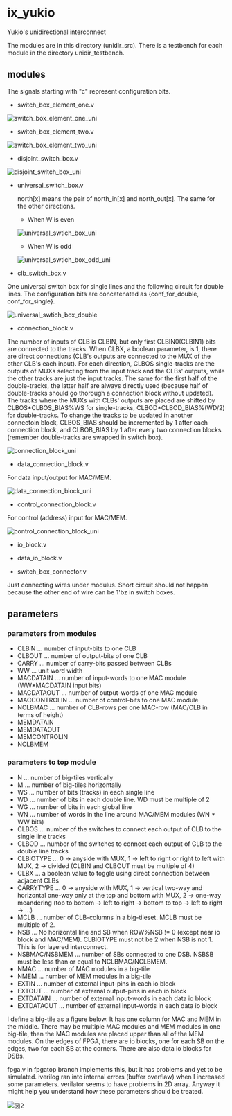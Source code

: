 # ix_yukio
Yukio's unidirectional interconnect

The modules are in this directory (unidir_src). There is a testbench for each module in the directory unidir_testbench.

## modules
The signals starting with "c" represent configuration bits.

 - switch_box_element_one.v
 
 ![switch_box_element_one_uni](https://user-images.githubusercontent.com/18373300/99109900-e1953280-262c-11eb-8116-9cbf9aab4b42.png)

 - switch_box_element_two.v
 
 ![switch_box_element_two_uni](https://user-images.githubusercontent.com/18373300/99111212-08ecff00-262f-11eb-87da-f60223caffd9.png)

 - disjoint_switch_box.v
 
 ![disjoint_switch_box_uni](https://user-images.githubusercontent.com/18373300/99112503-160aed80-2631-11eb-9731-cd6c8d60ec4a.png)
 
 - universal_switch_box.v
   
   north[x] means the pair of north_in[x] and north_out[x]. The same for the other directions.
   - When W is even
   
   ![universal_swtich_box_uni](https://user-images.githubusercontent.com/18373300/99112886-b95c0280-2631-11eb-9f87-e16842ded108.png)   
  
   - When W is odd
   
   ![universal_swtich_box_odd_uni](https://user-images.githubusercontent.com/18373300/99113313-60d93500-2632-11eb-92f1-58eb15c6ac38.png)
   
 - clb_switch_box.v
 
 One universal switch box for single lines and the following circuit for double lines. The configuration bits are concatenated as {conf_for_double, conf_for_single}.
 
 ![universal_swtich_box_double](https://user-images.githubusercontent.com/18373300/96964553-a16af480-1545-11eb-9dc0-19efc26c21c4.png)
 
 - connection_block.v
 
 The number of inputs of CLB is CLBIN, but only first  CLBIN0(CLBIN1) bits are connected to the tracks. When CLBX, a boolean parameter, is 1, there are direct connections (CLB's outputs are connected to the MUX of the other CLB's each input). For each direction, CLBOS single-tracks are the outputs of MUXs selecting from the input track and the CLBs' outputs, while the other tracks are just the input tracks. The same for the first half of the double-tracks, the latter half are always directly used (because half of double-tracks should go thorough a connection block without updated). The tracks where the MUXs with CLBs' outputs are placed are shifted by CLBOS\*CLBOS_BIAS%WS for single-tracks, CLBOD\*CLBOD_BIAS%(WD/2) for double-tracks. To change the tracks to be updated in another connectoin block, CLBOS_BIAS should be incremented by 1 after each connection block, and CLBOB_BIAS by 1 after every two connection blocks (remember double-tracks are swapped in switch box).
 
 ![connection_block_uni](https://user-images.githubusercontent.com/18373300/99128134-655f1700-264d-11eb-9bd5-ea04d06f6bbf.png)

 - data_connection_block.v
 
 For data input/output for MAC/MEM.
 
 ![data_connection_block_uni](https://user-images.githubusercontent.com/18373300/99138886-73299200-2677-11eb-88b4-f7dca1007719.png)

 - control_connection_block.v
 
 For control (address) input for MAC/MEM.
 
 ![control_connection_block_uni](https://user-images.githubusercontent.com/18373300/99139044-b33d4480-2678-11eb-832d-8fbcd2425b0f.png)

 - io_block.v
 
 - data_io_block.v
 
 - switch_box_connector.v
 
 Just connecting wires under modulus. Short circuit should not happen because the other end of wire can be 1'bz in switch boxes.


## parameters
### parameters from modules
 - CLBIN ... number of input-bits to one CLB
 - CLBOUT ... number of output-bits of one CLB
 - CARRY ... number of carry-bits passed between CLBs
 - WW ... unit word width
 - MACDATAIN ... number of input-words to one MAC module (WW*MACDATAIN input bits)
 - MACDATAOUT ... number of output-words of one MAC module
 - MACCONTROLIN ... number of control-bits to one MAC module
 - NCLBMAC ... number of CLB-rows per one MAC-row (MAC/CLB in terms of height)
 - MEMDATAIN
 - MEMDATAOUT
 - MEMCONTROLIN
 - NCLBMEM
### parameters to top module
 - N ... number of big-tiles vertically
 - M ... number of big-tiles horizontally
 - WS ... number of bits (tracks) in each single line
 - WD ... number of bits in each double line. WD must be multiple of 2
 - WG ... number of bits in each global line
 - WN ... number of words in the line around MAC/MEM modules (WN * WW bits)
 - CLBOS ... number of the switches to connect each output of CLB to the single line tracks
 - CLBOD ... number of the switches to connect each output of CLB to the double line tracks
 - CLBIOTYPE ... 0 -> anyside with MUX, 1 -> left to right or right to left with MUX, 2 -> divided (CLBIN and CLBOUT must be multiple of 4)
 - CLBX ... a boolean value to toggle using direct connection between adjacent CLBs
 - CARRYTYPE ... 0 -> anyside with MUX, 1 -> vertical two-way and horizontal one-way only at the top and bottom with MUX, 2 -> one-way meandering (top to bottom -> left to right -> bottom to top -> left to right -> ...)
 - MCLB ... number of CLB-columns in a big-tileset. MCLB must be multiple of 2.
 - NSB ... No horizontal line and SB when ROW%NSB != 0 (except near io block and MAC/MEM). CLBIOTYPE must not be 2 when NSB is not 1. This is for layered interconnect.
 - NSBMAC/NSBMEM ... number of SBs connected to one DSB. NSBSB must be less than or equal to NCLBMAC/NCLBMEM.
 - NMAC ... number of MAC modules in a big-tile
 - NMEM ... number of MEM modules in a big-tile
 - EXTIN ... number of external input-pins in each io block
 - EXTOUT ... number of external output-pins in each io block
 - EXTDATAIN ... number of external input-words in each data io block
 - EXTDATAOUT ... number of external input-words in each data io block

I define a big-tile as a figure below. It has one column for MAC and MEM in the middle. There may be multiple MAC modules and MEM modules in one big-tile, then the MAC modules are placed upper than all of the MEM modules. On the edges of FPGA, there are io blocks, one for each SB on the edges, two for each SB at the corners. There are also data io blocks for DSBs.

fpga.v in fpgatop branch implements this, but it has problems and yet to be simulated. iverilog ran into internal errors (buffer overflaw) when I increased some parameters. verilator seems to have problems in 2D array. Anyway it might help you understand how these parameters should be treated.

![図2](https://user-images.githubusercontent.com/18373300/96973575-07aa4400-1553-11eb-8530-51e3b2d9d46c.png)
